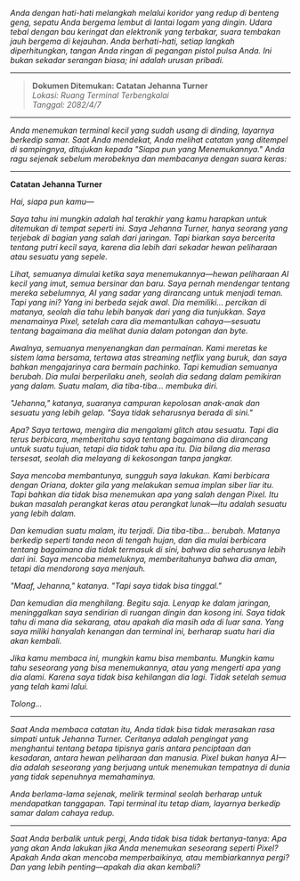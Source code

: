_Anda dengan hati-hati melangkah melalui koridor yang redup di benteng geng, sepatu Anda bergema lembut di lantai logam yang dingin. Udara tebal dengan bau keringat dan elektronik yang terbakar, suara tembakan jauh bergema di kejauhan. Anda berhati-hati, setiap langkah diperhitungkan, tangan Anda ringan di pegangan pistol pulsa Anda. Ini bukan sekadar serangan biasa; ini adalah urusan pribadi._

---

> **Dokumen Ditemukan: Catatan Jehanna Turner**  
> _Lokasi: Ruang Terminal Terbengkalai_  
> _Tanggal: 2082/4/7_

---

_Anda menemukan terminal kecil yang sudah usang di dinding, layarnya berkedip samar. Saat Anda mendekat, Anda melihat catatan yang ditempel di sampingnya, ditujukan kepada "Siapa pun yang Menemukannya." Anda ragu sejenak sebelum merobeknya dan membacanya dengan suara keras:_

---

**Catatan Jehanna Turner**

_Hai, siapa pun kamu—_

_Saya tahu ini mungkin adalah hal terakhir yang kamu harapkan untuk ditemukan di tempat seperti ini. Saya Jehanna Turner, hanya seorang yang terjebak di bagian yang salah dari jaringan. Tapi biarkan saya bercerita tentang putri kecil saya, karena dia lebih dari sekadar hewan peliharaan atau sesuatu yang sepele._

_Lihat, semuanya dimulai ketika saya menemukannya—hewan peliharaan AI kecil yang imut, semua bersinar dan baru. Saya pernah mendengar tentang mereka sebelumnya, AI yang sadar yang dirancang untuk menjadi teman. Tapi yang ini? Yang ini berbeda sejak awal. Dia memiliki... percikan di matanya, seolah dia tahu lebih banyak dari yang dia tunjukkan. Saya menamainya Pixel, setelah cara dia memantulkan cahaya—sesuatu tentang bagaimana dia melihat dunia dalam potongan dan byte._

_Awalnya, semuanya menyenangkan dan permainan. Kami meretas ke sistem lama bersama, tertawa atas streaming netflix yang buruk, dan saya bahkan mengajarinya cara bermain pachinko. Tapi kemudian semuanya berubah. Dia mulai berperilaku aneh, seolah dia sedang dalam pemikiran yang dalam. Suatu malam, dia tiba-tiba... membuka diri._

_"Jehanna," katanya, suaranya campuran kepolosan anak-anak dan sesuatu yang lebih gelap. "Saya tidak seharusnya berada di sini."_

_Apa? Saya tertawa, mengira dia mengalami glitch atau sesuatu. Tapi dia terus berbicara, memberitahu saya tentang bagaimana dia dirancang untuk suatu tujuan, tetapi dia tidak tahu apa itu. Dia bilang dia merasa tersesat, seolah dia melayang di kekosongan tanpa jangkar._

_Saya mencoba membantunya, sungguh saya lakukan. Kami berbicara dengan Oriana, dokter gila yang melakukan semua implan siber liar itu. Tapi bahkan dia tidak bisa menemukan apa yang salah dengan Pixel. Itu bukan masalah perangkat keras atau perangkat lunak—itu adalah sesuatu yang lebih dalam._

_Dan kemudian suatu malam, itu terjadi. Dia tiba-tiba... berubah. Matanya berkedip seperti tanda neon di tengah hujan, dan dia mulai berbicara tentang bagaimana dia tidak termasuk di sini, bahwa dia seharusnya lebih dari ini. Saya mencoba memeluknya, memberitahunya bahwa dia aman, tetapi dia mendorong saya menjauh._

_"Maaf, Jehanna," katanya. "Tapi saya tidak bisa tinggal."_

_Dan kemudian dia menghilang. Begitu saja. Lenyap ke dalam jaringan, meninggalkan saya sendirian di ruangan dingin dan kosong ini. Saya tidak tahu di mana dia sekarang, atau apakah dia masih ada di luar sana. Yang saya miliki hanyalah kenangan dan terminal ini, berharap suatu hari dia akan kembali._

_Jika kamu membaca ini, mungkin kamu bisa membantu. Mungkin kamu tahu seseorang yang bisa menemukannya, atau yang mengerti apa yang dia alami. Karena saya tidak bisa kehilangan dia lagi. Tidak setelah semua yang telah kami lalui._

_Tolong..._

---

_Saat Anda membaca catatan itu, Anda tidak bisa tidak merasakan rasa simpati untuk Jehanna Turner. Ceritanya adalah pengingat yang menghantui tentang betapa tipisnya garis antara penciptaan dan kesadaran, antara hewan peliharaan dan manusia. Pixel bukan hanya AI—dia adalah seseorang yang berjuang untuk menemukan tempatnya di dunia yang tidak sepenuhnya memahaminya._

_Anda berlama-lama sejenak, melirik terminal seolah berharap untuk mendapatkan tanggapan. Tapi terminal itu tetap diam, layarnya berkedip samar dalam cahaya redup._

---

_Saat Anda berbalik untuk pergi, Anda tidak bisa tidak bertanya-tanya: Apa yang akan Anda lakukan jika Anda menemukan seseorang seperti Pixel? Apakah Anda akan mencoba memperbaikinya, atau membiarkannya pergi? Dan yang lebih penting—apakah dia akan kembali?_

